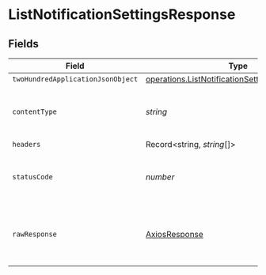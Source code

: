 # ListNotificationSettingsResponse


## Fields

| Field                                                                                                                     | Type                                                                                                                      | Required                                                                                                                  | Description                                                                                                               |
| ------------------------------------------------------------------------------------------------------------------------- | ------------------------------------------------------------------------------------------------------------------------- | ------------------------------------------------------------------------------------------------------------------------- | ------------------------------------------------------------------------------------------------------------------------- |
| `twoHundredApplicationJsonObject`                                                                                         | [operations.ListNotificationSettingsResponseBody](../../../sdk/models/operations/listnotificationsettingsresponsebody.md) | :heavy_minus_sign:                                                                                                        | OK                                                                                                                        |
| `contentType`                                                                                                             | *string*                                                                                                                  | :heavy_check_mark:                                                                                                        | HTTP response content type for this operation                                                                             |
| `headers`                                                                                                                 | Record<string, *string*[]>                                                                                                | :heavy_minus_sign:                                                                                                        | N/A                                                                                                                       |
| `statusCode`                                                                                                              | *number*                                                                                                                  | :heavy_check_mark:                                                                                                        | HTTP response status code for this operation                                                                              |
| `rawResponse`                                                                                                             | [AxiosResponse](https://axios-http.com/docs/res_schema)                                                                   | :heavy_minus_sign:                                                                                                        | Raw HTTP response; suitable for custom response parsing                                                                   |
